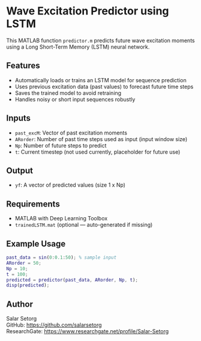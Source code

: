 # Wave Excitation Predictor using LSTM

This MATLAB function `predictor.m` predicts future wave excitation moments using a Long Short-Term Memory (LSTM) neural network.

## Features
- Automatically loads or trains an LSTM model for sequence prediction
- Uses previous excitation data (past values) to forecast future time steps
- Saves the trained model to avoid retraining
- Handles noisy or short input sequences robustly

## Inputs
- `past_excM`: Vector of past excitation moments
- `ARorder`: Number of past time steps used as input (input window size)
- `Np`: Number of future steps to predict
- `t`: Current timestep (not used currently, placeholder for future use)

## Output
- `yf`: A vector of predicted values (size 1 x Np)

## Requirements
- MATLAB with Deep Learning Toolbox
- `trainedLSTM.mat` (optional — auto-generated if missing)

## Example Usage
```matlab
past_data = sin(0:0.1:50); % sample input
ARorder = 50;
Np = 10;
t = 100;
predicted = predictor(past_data, ARorder, Np, t);
disp(predicted);
```

## Author
Salar Setorg  
GitHub: https://github.com/salarsetorg  
ResearchGate: https://www.researchgate.net/profile/Salar-Setorg
